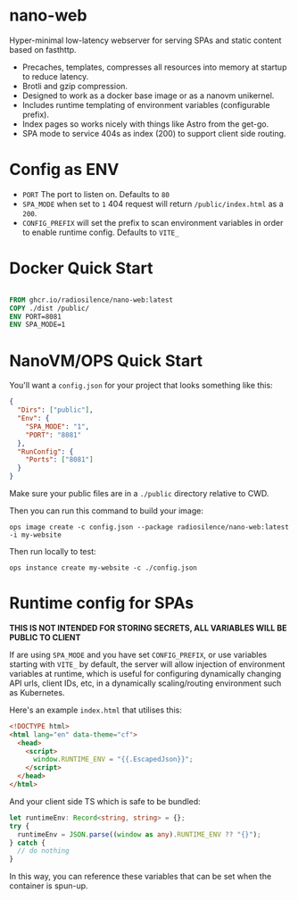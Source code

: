 # nano-web

Hyper-minimal low-latency webserver for serving SPAs and static content based on fasthttp.

- Precaches, templates, compresses all resources into memory at startup to reduce latency.
- Brotli and gzip compression.
- Designed to work as a docker base image or as a nanovm unikernel.
- Includes runtime templating of environment variables (configurable prefix).
- Index pages so works nicely with things like Astro from the get-go.
- SPA mode to service 404s as index (200) to support client side routing.

# Config as ENV

- `PORT` The port to listen on. Defaults to `80`
- `SPA_MODE` when set to `1` 404 request will return `/public/index.html` as a `200`.
- `CONFIG_PREFIX` will set the prefix to scan environment variables in order to enable runtime config. Defaults to `VITE_`

# Docker Quick Start

```Dockerfile

FROM ghcr.io/radiosilence/nano-web:latest
COPY ./dist /public/
ENV PORT=8081
ENV SPA_MODE=1

```

# NanoVM/OPS Quick Start

You'll want a `config.json` for your project that looks something like this:

```json
{
  "Dirs": ["public"],
  "Env": {
    "SPA_MODE": "1",
    "PORT": "8081"
  },
  "RunConfig": {
    "Ports": ["8081"]
  }
}
```

Make sure your public files are in a `./public` directory relative to CWD.

Then you can run this command to build your image:

```
ops image create -c config.json --package radiosilence/nano-web:latest -i my-website
```

Then run locally to test:

```
ops instance create my-website -c ./config.json
```

# Runtime config for SPAs

**THIS IS NOT INTENDED FOR STORING SECRETS, ALL VARIABLES WILL BE PUBLIC TO CLIENT**

If are using `SPA_MODE` and you have set `CONFIG_PREFIX`, or use variables starting with `VITE_` by default, the server will
allow injection of environment variables at runtime, which is useful for configuring dynamically changing API urls, client IDs,
etc, in a dynamically scaling/routing environment such as Kubernetes.

Here's an example `index.html` that utilises this:

```html
<!DOCTYPE html>
<html lang="en" data-theme="cf">
  <head>
    <script>
      window.RUNTIME_ENV = "{{.EscapedJson}}";
    </script>
  </head>
</html>
```

And your client side TS which is safe to be bundled:

```typescript
let runtimeEnv: Record<string, string> = {};
try {
  runtimeEnv = JSON.parse((window as any).RUNTIME_ENV ?? "{}");
} catch {
  // do nothing
}
```

In this way, you can reference these variables that can be set when the container is spun-up.
